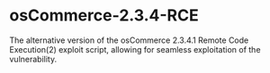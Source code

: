 # osCommerce-2.3.4-RCE
The alternative version of the osCommerce 2.3.4.1 Remote Code Execution(2) exploit script, allowing for seamless exploitation of the vulnerability.
